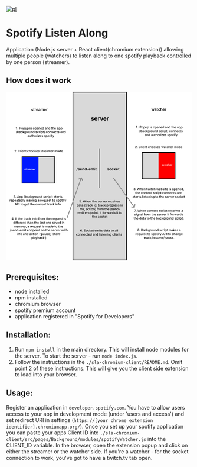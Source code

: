 [![pl](https://img.shields.io/badge/lang-pl-blue.svg)](https://github.com/ukashu/sla-public/blob/main/README.pl.md)
# Spotify Listen Along
Application (Node.js server + React client(chromium extension)) allowing multiple people (watchers) to listen along to one spotify playback controlled by one person (streamer).
## How does it work
![SLA diagram](./SLAdiagram.png)
## Prerequisites:
<ul>
  <li>node installed</li>
  <li>npm installed</li>
  <li>chromium browser</li>
  <li>spotify premium account</li>
  <li>application registered in "Spotify for Developers"</li>
</ul>

## Installation:

1. Run ```npm install``` in the main directory. This will install node modules for the server. To start the server - run ```node index.js```.
2. Follow the instructions in the ```./sla-chromium-client/README.md```. Omit point 2 of these instructions. This will give you the client side extension to load into your browser.

## Usage:
Register an application in ```developer.spotify.com```. You have to allow users access to your app in development mode (under 'users and access') and set redirect URI in settings (```https://[your chrome extension identifier].chromiumapp.org/```).
Once you set up your spotify application you can paste your apps Client ID into ```./sla-chromium-client/src/pages/Background/modules/spotifyWatcher.js``` into the CLIENT_ID variable.
In the browser, open the extension popup and click on either the streamer or the watcher side. If you're a watcher - for the socket connection to work, you've got to have a twitch.tv tab open.